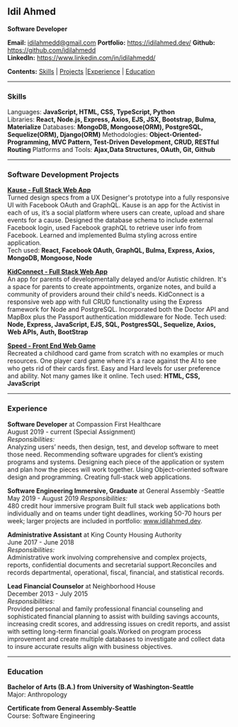 ## Idil Ahmed  

**Software Developer**   

**Email:** idilahmedd@gmail.com 
**Portfolio:** https://idilahmed.dev/
**Github:** https://github.com/idilahmedd  
**LinkedIn:** https://www.linkedin.com/in/idilahmedd/  

**Contents:** [Skills](#skills) | [Projects](#Software-development-projects) |[Experience](#experience) | [Education](#education) 

---
### Skills  

Languages: **JavaScript, HTML, CSS, TypeScript, Python**  
Libraries: **React, Node.js, Express, Axios, EJS, JSX, Bootstrap, Bulma, Materialize** 
Databases: **MongoDB, Mongoose(ORM), PostgreSQL, Sequelize(ORM), Django(ORM)**
Methodologies: **Object-Oriented-Programming, MVC Pattern, Test-Driven Development, CRUD, RESTful Routing** 
Platforms and Tools: **Ajax,Data Structures, OAuth, Git, Github**  

---
### Software Development Projects 

**[Kause - Full Stack Web App](https://kause.herokuapp.com/)**  
Turned design specs from a UX Designer's prototype into a fully responsive UI with Facebook OAuth and GraphQL. Kause is an app for the Activist in each of us, it’s a social platform where users can create, upload and share events for a cause. Designed the database schema to include external Facebook login, used Facebook graphQL to retrieve user info from Facebook. Learned and implemented Bulma styling across entire application.   
Tech used:  **React, Facebook OAuth, GraphQL, Bulma, Express, Axios, MongoDB, Mongoose, Node**  

**[KidConnect - Full Stack Web App](https://calm-lake-78124.herokuapp.com/)**  
An app for parents of developmentally delayed and/or Autistic children. It's a space for parents to create appointments, organize notes, and build a community of providers around their child's needs. KidConnect is a responsive web app with full CRUD functionality using the Express framework for Node and PostgreSQL. Incorporated both the Doctor API and MapBox plus the Passport authentication middleware for Node.
Tech used:  **Node, Express, JavaScript, EJS, SQL, PostgresSQL, Sequelize, Axios, Web APIs, Auth, BootStrap**  

**[Speed - Front End Web Game](https://idilahmedd.github.io/project1/)**  
Recreated a childhood card game from scratch with no examples or much resources. One player card
game where it's a race against the AI to see who gets rid of their cards first. Easy and Hard levels for user
preference and ability. Not many games like it online.
Tech used:  **HTML, CSS, JavaScript**  


---
### Experience

**Software Developer** at Compassion First Healthcare    
August 2019 - current (Special Assignment)  
*Responsibilities:*   
Analyzing users’ needs, then design, test, and develop software to meet those need. Recommending software
upgrades for client’s existing programs and systems. Designing each piece of the application or system and
plan how the pieces will work together. Using Object-oriented software design and programming. Creating full-stack
web applications.

**Software Engineering Immersive, Graduate** at General Assembly -Seattle   
May 2019 - August 2019 
*Responsibilities:*  
480 credit hour immersive program
Built full stack web applications both individually and on teams under tight deadlines, working 50-70 hours per week; larger projects are included in portfolio: www.idilahmed.dev. 

**Administrative Assistant** at King County Housing Authority  
June 2017 - June 2018   
*Responsibilities:*   
Administrative work involving comprehensive and complex projects, reports, confidential documents and
secretarial support.Reconciles and records departmental, operational, fiscal, financial, and statistical
records.

**Lead Financial Counselor** at Neighborhood House  
December 2013 - July 2015   
*Responsibilities:*   
Provided personal and family professional financial counseling and sophisticated financial planning to
assist with building savings accounts, increasing credit scores, and addressing issues on credit reports, and
assist with setting long-term financial goals.Worked on program process improvement and create multiple
databases to investigate and collect data to insure
accurate results align with business objectives.

--- 
### Education  

**Bachelor of Arts (B.A.) from University of Washington-Seattle**  
Major: Anthropology  

**Certificate from General Assembly-Seattle**  
Course: Software Engineering  


